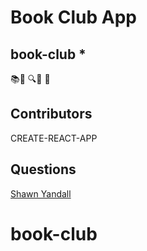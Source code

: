 # Book Club App
## book-club *

📚📖
🔍🔎 💾

## Contributors

CREATE-REACT-APP




## Questions

[Shawn Yandall](https://github.com/dohmr)

# book-club
